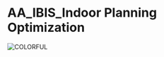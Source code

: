 # AA_IBIS_Indoor Planning Optimization

![COLORFUL](https://user-images.githubusercontent.com/31185492/97520177-e609ec00-199a-11eb-8baa-3bb679d09e9a.png)
